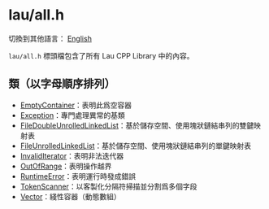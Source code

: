# lau/all.h

切換到其他語言： [English](all_en.md)

`lau/all.h` 標頭檔包含了所有 Lau CPP Library 中的內容。

## 類（以字母順序排列）
- [EmptyContainer](exception_zh.md)：表明此爲空容器
- [Exception](exception_zh.md)：專門處理異常的基類
- [FileDoubleUnrolledLinkedList](file_double_unrolled_linked_list_zh.md)：基於儲存空間、使用塊狀鏈結串列的雙鍵映射表
- [FileUnrolledLinkedList](file_unrolled_linked_list_zh.md)：基於儲存空間、使用塊狀鏈結串列的單鍵映射表
- [InvalidIterator](exception_zh.md)：表明非法迭代器
- [OutOfRange](exception_zh.md)：表明操作越界
- [RuntimeError](exception_zh.md)：表明運行時發成錯誤
- [TokenScanner](token_scanner_zh.md)：以客製化分隔符掃描並分割爲多個字段
- [Vector](vector_zh.md)：綫性容器（動態數組）
